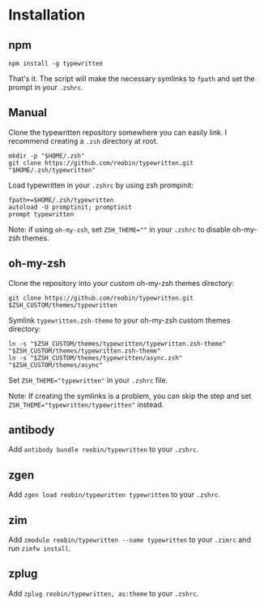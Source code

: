 # Installation

## npm

```shell
npm install -g typewritten
```

That's it. The script will make the necessary symlinks to `fpath` and set the prompt in your `.zshrc`.

## Manual

Clone the typewritten repository somewhere you can easily link. I recommend creating a `.zsh` directory at root.

```shell
mkdir -p "$HOME/.zsh"
git clone https://github.com/reobin/typewritten.git "$HOME/.zsh/typewritten"
```

Load typewritten in your `.zshrc` by using zsh prompinit:

```shell
fpath+=$HOME/.zsh/typewritten
autoload -U promptinit; promptinit
prompt typewritten
```

Note: if using `oh-my-zsh`, set `ZSH_THEME=""` in your `.zshrc` to disable oh-my-zsh themes.

## oh-my-zsh

Clone the repository into your custom oh-my-zsh themes directory:

```shell
git clone https://github.com/reobin/typewritten.git $ZSH_CUSTOM/themes/typewritten
```

Symlink `typewritten.zsh-theme` to your oh-my-zsh custom themes directory:

```shell
ln -s "$ZSH_CUSTOM/themes/typewritten/typewritten.zsh-theme" "$ZSH_CUSTOM/themes/typewritten.zsh-theme"
ln -s "$ZSH_CUSTOM/themes/typewritten/async.zsh" "$ZSH_CUSTOM/themes/async"
```

Set `ZSH_THEME="typewritten"` in your `.zshrc` file.

Note: If creating the symlinks is a problem, you can skip the step and set `ZSH_THEME="typewritten/typewritten"` instead.

## antibody

Add `antibody bundle reobin/typewritten` to your `.zshrc`.

## zgen

Add `zgen load reobin/typewritten typewritten` to your `.zshrc`.

## zim

Add `zmodule reobin/typewritten --name typewritten` to your `.zimrc` and run `zimfw install`.

## zplug

Add `zplug reobin/typewritten, as:theme` to your `.zshrc`.
